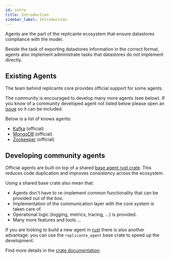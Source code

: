 ```yaml
---
id: intro
title: Introduction
sidebar_label: Introduction
---
```


Agents are the part of the replicante ecosystem that ensure datastores compliance with the model.

Beside the task of exporting datastores information in the correct format,
agents also implement administrate tasks that datastores do not implement directly.


## Existing Agents
The team behind replicante core provides official support for some agents.

The community is encouraged to develop many more agents (see below).
If you know of a community developed agent not listed below please open an
[issue](https://github.com/replicante-io/agents/issues/new) so it can be included.

Below is a list of knows agents:

  * [Kafka](agents-kafka.md) (official)
  * [MongoDB](agents-mongodb.md) (official)
  * [Zookeeper](agents-zookeeper.md) (official)


## Developing community agents
Official agents are built on top of a shared
[base agent rust crate](https://github.com/replicante-io/agents/tree/master/base).
This reduces code duplication and improves consistency across the ecosystem.

Using a shared base crate also mean that:

  * Agents don't have to re-implement common functionality that can be provided out of the box.
  * Implementation of the communication layer with the core system is taken care of.
  * Operational logic (logging, metrics, tracing, ...) is provided.
  * Many more features and tools ...

If you are looking to build a new agent in [rust](https://www.rust-lang.org/) there is also
another advantage: you can use the `replicante_agent` base crate to speed up the development.

Find more details in the [crate documentation](https://docs.rs/replicante_agent).
